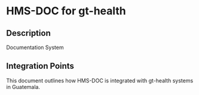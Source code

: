 # HMS-DOC for gt-health

## Description

Documentation System

## Integration Points

This document outlines how HMS-DOC is integrated with gt-health systems in Guatemala.
